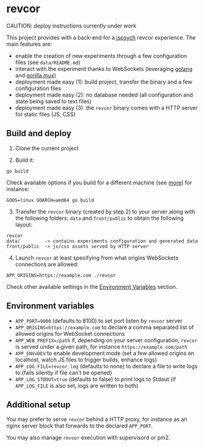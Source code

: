 # revcor

CAUTION: deploy instructions currently under work

This project provides with a back-end for a [jspsych](https://www.jspsych.org/) revcor experience. The main features are:

* enable the creation of new experiments through a few configuration files (see `data/README.md`)
* interact with the experiment thanks to WebSockets (leveraging [golang](https://golang.org/) and [gorilla mux](https://github.com/gorilla/mux))
* deployment made easy (1): build project, transfer the binary and a few configuration files
* deployment made easy (2): no database needed (all configuration and state being saved to text files)
* deployment made easy (3): the `revcor` binary comes with a HTTP server for static files (JS, CSS)

## Build and deploy

1. Clone the current project

2. Build it:

```
go build
```

Check available options if you build for a different machine (see [more](https://golang.org/doc/install/source#environment)) for instance:

```
GOOS=linux GOARCH=amd64 go build
```

3. Transfer the `revcor` binary (created by step 2) to your server along with the following folders: `data` and `front/public` to obtain the following layout:

```
revcor
data/         -> contains experiments configuration and generated data
front/public  -> js/css assets served by HTTP server
```

4. Launch `revcor` at least specifying from what origins WebSockets connections are allowed:

```
APP_ORIGINS=https://example.com ./revcor
```

Check other available settings in the [Environment Variables](#environment-variables) section.

## Environment variables

* `APP_PORT=9000` (defaults to 8100) to set port listen by `revcor` server
* `APP_ORIGINS=https://example.com` to declare a comma separated list of allowed origins for WebSocket connections
* `APP_WEB_PREFIX=/path` if, depending on your server configuration, `revcor` is served under a given path, for instance `https://example.com/path`
* `APP_ENV=DEV` to enable development mode (set a few allowed origins on localhost, watch JS files to trigger builds, enhance logs)
* `APP_LOG_FILE=revcor.log` (defaults to none) to declare a file to write logs to (fails silently if file can't be opened)
* `APP_LOG_STDOUT=true` (defaults to false) to print logs to Stdout (if `APP_LOG_FILE` is also set, logs are written to both)

## Additional setup

You may prefer to serve `revcor` behind a HTTP proxy, for instance as an nginx server block that forwards to the declared `APP_PORT`.

You may also manage `revcor` execution with supervisord or pm2.
